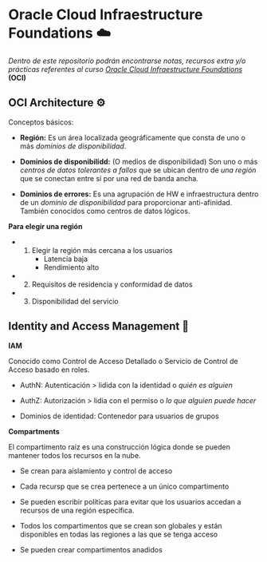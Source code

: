 # Oracle Cloud Infraestructure Foundations ☁️

_Dentro de este repositorio podrán encontrarse notas, recursos extra y/o prácticas referentes al curso [Oracle Cloud Infraestructure Foundations](https://mylearn.oracle.com/component/-/108432/166230)_ **(OCI)**

## OCI Architecture ⚙️
Conceptos básicos:
* **Región:** Es un área localizada geográficamente que consta de uno o más _dominios de disponibilidad_.

* **Dominios de disponibilidd:** (O medios de disponibilidad) Son uno o más _centros de datos tolerantes a fallos_ que se ubican dentro de _una región_ que se conectan entre sí por una red de banda ancha.

* **Dominios de errores:** Es una agrupación de HW e infraestructura dentro de un _dominio de disponibilidad_ para proporcionar anti-afinidad. También conocidos como centros de datos lógicos.

**Para elegir una región** 
* 1) Elegir la región más cercana a los usuarios 
     * Latencia baja
     * Rendimiento alto
* 2) Requisitos de residencia y conformidad de datos
* 3) Disponibilidad del servicio

## Identity and Access Management 👥

**IAM**

Conocido como Control de Acceso Detallado o Servicio de Control de Acceso basado en roles.

* AuthN: Autenticación > lidida con la identidad o _quién es alguien_

* AuthZ: Autorización > lidia con el permiso o _lo que alguien puede hacer_

* Dominios de identidad: Contenedor para usuarios de grupos 

**Compartments**

El compartimento raiz es una construcción lógica donde se pueden mantener todos los recursos en la nube.

* Se crean para aislamiento y control de acceso

* Cada recursp que se crea pertenece a un único compartimento

* Se pueden escribir políticas para evitar que los usuarios accedan a recursos de una región específica.

* Todos los compartimentos que se crean son globales y están disponibles en todas las regiones a las que se tenga acceso

* Se pueden crear compartimentos anadidos







